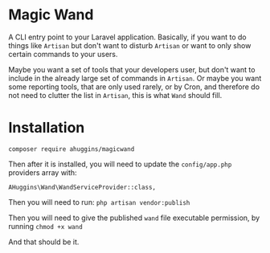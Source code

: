 # Magic Wand

A CLI entry point to your Laravel application. Basically, if you want to do things like `Artisan` but don't want to disturb `Artisan` or want to only show certain commands to your users.

Maybe you want a set of tools that your developers user, but don't want to include in the already large set of commands in `Artisan`. Or maybe you want some reporting tools, that are only used rarely, or by Cron, and therefore do not need to clutter the list in `Artisan`, this is what `Wand` should fill.

# Installation

`composer require ahuggins/magicwand`

Then after it is installed, you will need to update the `config/app.php` providers array with:

`AHuggins\Wand\WandServiceProvider::class,`

Then you will need to run: `php artisan vendor:publish`

Then you will need to give the published `wand` file executable permission, by running `chmod +x wand`

And that should be it.
